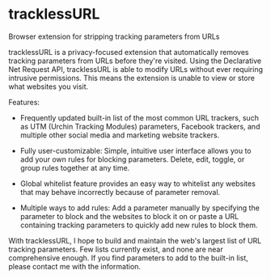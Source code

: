 # tracklessURL
Browser extension for stripping tracking parameters from URLs

tracklessURL is a privacy-focused extension that automatically removes tracking parameters from URLs before they're visited. Using the Declarative Net Request API, tracklessURL is able to modify URLs without ever requiring intrusive permissions. This means the extension is unable to view or store what websites you visit.

Features:

- Frequently updated built-in list of the most common URL trackers, such as UTM (Urchin Tracking Modules) parameters, Facebook trackers, and multiple other social media and marketing website trackers.

- Fully user-customizable: Simple, intuitive user interface allows you to add your own rules for blocking parameters. Delete, edit, toggle, or group rules together at any time.

- Global whitelist feature provides an easy way to whitelist any websites that may behave incorrectly because of parameter removal.

- Multiple ways to add rules: Add a parameter manually by specifying the parameter to block and the websites to block it on or paste a URL containing tracking parameters to quickly add new rules to block them.

With tracklessURL, I hope to build and maintain the web's largest list of URL tracking parameters. Few lists currently exist, and none are near comprehensive enough. If you find parameters to add to the built-in list, please contact me with the information.
